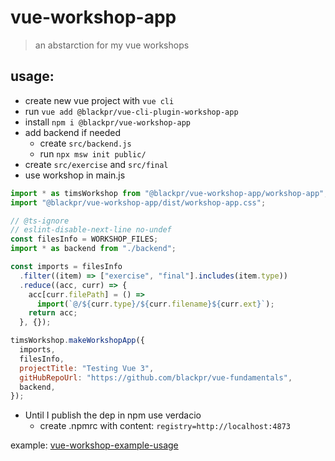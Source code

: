 # vue-workshop-app

> an abstarction for my vue workshops

## usage:
- create new vue project with `vue cli`
- run `vue add @blackpr/vue-cli-plugin-workshop-app`
- install `npm i @blackpr/vue-workshop-app` 
- add backend if needed
  - create `src/backend.js`
  - run `npx msw init public/`
- create `src/exercise` and `src/final`
- use workshop in main.js 
```js
import * as timsWorkshop from "@blackpr/vue-workshop-app/workshop-app";
import "@blackpr/vue-workshop-app/dist/workshop-app.css";

// @ts-ignore
// eslint-disable-next-line no-undef
const filesInfo = WORKSHOP_FILES;
import * as backend from "./backend";

const imports = filesInfo
  .filter((item) => ["exercise", "final"].includes(item.type))
  .reduce((acc, curr) => {
    acc[curr.filePath] = () =>
      import(`@/${curr.type}/${curr.filename}${curr.ext}`);
    return acc;
  }, {});

timsWorkshop.makeWorkshopApp({
  imports,
  filesInfo,
  projectTitle: "Testing Vue 3",
  gitHubRepoUrl: "https://github.com/blackpr/vue-fundamentals",
  backend,
});
```

- Until I publish the dep in npm use verdacio
  - create .npmrc with content: `registry=http://localhost:4873`

example: [vue-workshop-example-usage](https://github.com/blackpr/vue-workshop-example-usage)